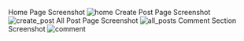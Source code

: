 Home Page Screenshot
![home](https://user-images.githubusercontent.com/57388062/226154835-db34e6de-2da9-4354-ab32-326b533d77a2.png)
Create Post Page Screenshot
![create_post](https://user-images.githubusercontent.com/57388062/226154895-f7ac03c1-c407-4b2d-91ac-c8fbcbb37b50.png)
All Post Page Screenshot
![all_posts](https://user-images.githubusercontent.com/57388062/226154906-71071266-18b0-4823-9dab-2cf7fd98fdab.png)
Comment Section Screenshot
![comment](https://user-images.githubusercontent.com/57388062/226154917-b63062e8-351f-4334-8435-dc5c130a53d5.png)
